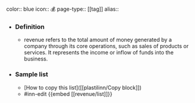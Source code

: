 color:: blue
icon:: 💰
page-type:: [[tag]]
alias:: 

- ### Definition 
  - revenue refers to the total amount of money generated by a company through its core operations, such as sales of products or services. It represents the income or inflow of funds into the business.
- ### Sample list
  - [How to copy this list]([[plastilinn/Copy block]])
  - #inn-edit {{embed [[revenue/list]]}}



